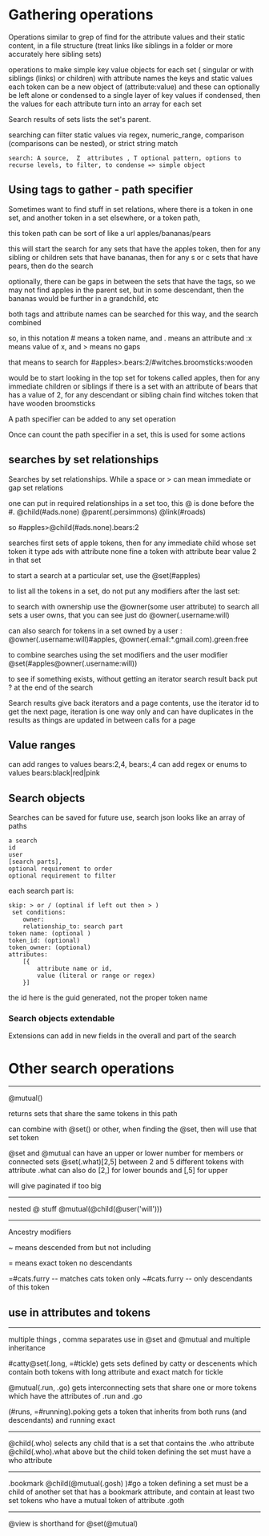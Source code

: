 # Gathering operations

Operations similar to grep of find for the attribute values and their static content, in a file structure (treat links like siblings in a folder or more accurately here sibling sets)

operations to make simple key value objects for each set ( singular or with siblings (links) or children) with attribute names the keys and static values
each token can be a new object of (attribute:value) and these can optionally be left alone or condensed to a single layer of key values
if condensed, then the values for each attribute turn into an array for each set


Search results of sets lists the set's parent.

searching can filter static values via regex, numeric_range, comparison (comparisons can be nested), or strict string match

    search: A source,  Z  attributes , T optional pattern, options to recurse levels, to filter, to condense => simple object




## Using tags to gather - path specifier

Sometimes want to find stuff in set relations, where there is a token in one set, and another token in a set elsewhere, or a token path,

this token path can be sort of like a url apples/bananas/pears

this will start the search for any sets that have the apples token, then for any sibling or children sets that have bananas, then for any s or c sets that have pears, then do the search

optionally, there can be gaps in between the sets that have the tags, so we may not find apples in the parent set, but in some descendant, then the bananas would be further in a grandchild, etc

both tags and attribute names can be searched for this way, and the search combined

so, in this notation # means a token name, and . means an attribute and :x means value of x, and > means no gaps

that means to search for #apples>.bears:2/#witches.broomsticks:wooden

would be to start looking in the top set for tokens called apples,
then for any immediate children or siblings if there is a set with an attribute of bears that has a value of 2,
for any descendant or sibling chain find witches token that have wooden broomsticks

A path specifier can be added to any set operation

Once can count the path specifier in a set, this is used for some actions

## searches by set relationships

Searches by set relationships. While a space or > can mean immediate or gap set relations

one can put in required relationships in a set too, this @ is done before the #.
@child(#ads.none) @parent(.persimmons) @link(#roads)

so #apples>@child(#ads.none).bears:2

searches first sets of apple tokens, then for any immediate child whose set token it type ads with attribute none fine a token with attribute bear value 2 in that set

to start a search at a particular set, use the @set(#apples)

to list all the tokens in a set, do not put any modifiers after the last set:


to search with ownership use the @owner(some user attribute)
to search all sets a user owns, that you can see just do @owner(.username:will)

can also search for tokens in a set owned by a user : @owner(.username:will)#apples, @owner(.email:*.gmail.com).green:free

to combine searches using the set modifiers and the user modifier
@set(#apples@owner(.username:will))


to see if something exists, without getting an iterator search result back put ? at the end of the search

Search results give back iterators and a page contents, use the iterator id to get the next page,
iteration is one way only and can have duplicates in the results as things are updated in between calls for a page

## Value ranges
 can add ranges to values bears:2,4, bears:,4 
 can add regex or enums to values bears:black|red|pink


## Search objects

Searches can be saved for future use, search json looks like an array of paths

    a search
    id
    user
    [search parts],
    optional requirement to order
    optional requirement to filter

each search part is:
        
    skip: > or / (optinal if left out then > )
     set conditions:
        owner:
        relationship_to: search part
    token name: (optional )
    token_id: (optional)
    token_owner: (optional)
    attributes:
        [{
            attribute name or id,
            value (literal or range or regex)
        }]


the id here is the guid generated, not the proper token name

### Search objects extendable

Extensions can add in new fields in the overall and part of the search


# Other search operations

---------

@mutual()

returns sets that share the same tokens in this path

can combine with @set() or other, when finding the @set, then will use that set token

@set and @mutual can have an upper or lower number for members or connected sets
@set(.what)[2,5] between 2 and 5 different tokens with attribute .what
can also do [2,] for lower bounds and [,5] for upper

will give paginated if too big

------------

nested @ stuff
@mutual(@child(@user('will')))

----------------

Ancestry modifiers

~ means descended from but not including

= means exact token no descendants

=#cats.furry   -- matches cats token only
~#cats.furry   -- only descendants of this token

## use in attributes and tokens

---------------------
multiple things
, comma separates  use in @set and @mutual and multiple inheritance

#catty@set(.long, =#tickle)  gets sets defined by catty or descenents which contain both tokens with long attribute and exact match for tickle

@mutual(.run, .go) gets interconnecting sets that share one or more tokens which have the attributes of .run and .go


(#runs, =#running).poking  gets a token that inherits from both runs (and descendants) and running exact

--------------------------------

@child(.who) selects any child that is a set that contains the .who attribute
@child(.who).what  above but the child token defining the set must have a who attribute


------------------------

.bookmark @child(@mutual(.gosh) )#go  a token defining a set must be a child of another set that has a bookmark attribute,
and contain at least two set tokens who have a mutual token of attribute .goth

-----------------
@view is shorthand for @set(@mutual)